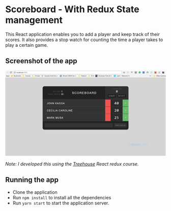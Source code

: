 # Scoreboard - With Redux State management
This React application enables you to add a 
player and keep track of their scores. It also
provides a stop watch for counting the time a 
player takes to play a certain game.

## Screenshot of the app
![Image](src/screenshot.PNG)

*Note: I developed this using the [Treehouse](https://teamtreehouse.com/library/building-applications-with-react-and-redux) React
redux course.*

## Running the app
- Clone the application
- Run `npm install` to install all the dependencies
- Run `yarn start` to start the application server.



